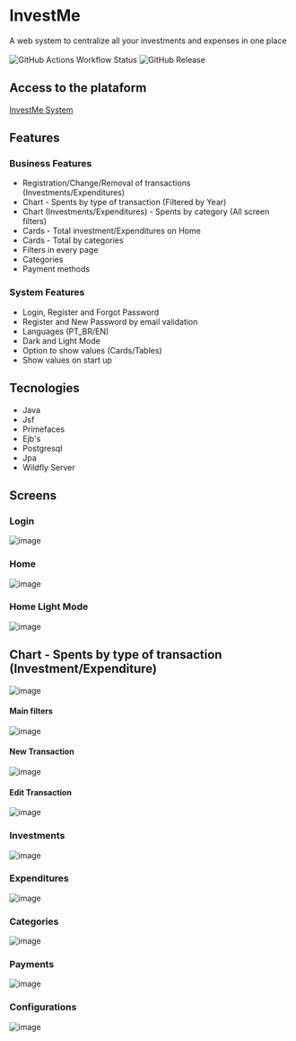 # InvestMe
A web system to centralize all your investments and expenses in one place </br></br>
![GitHub Actions Workflow Status](https://img.shields.io/github/actions/workflow/status/GeovaniTech/InvestMe/maven.yml)
![GitHub Release](https://img.shields.io/github/v/release/geovaniTech/InvestMe)

## Access to the plataform
<a href="https://www.devpree.com.br/investme/login">InvestMe System</a>

## Features

### Business Features
+ Registration/Change/Removal of transactions (Investments/Expenditures)
+ Chart - Spents by type of transaction (Filtered by Year)
+ Chart (Investments/Expenditures) - Spents by category (All screen filters)
+ Cards - Total investment/Expenditures on Home
+ Cards - Total by categories
+ Filters in every page
+ Categories
+ Payment methods

### System Features
+ Login, Register and Forgot Password
+ Register and New Password by email validation
+ Languages (PT_BR/EN)
+ Dark and Light Mode
+ Option to show values (Cards/Tables)
+ Show values on start up
  
## Tecnologies
+ Java
+ Jsf
+ Primefaces
+ Ejb's
+ Postgresql
+ Jpa
+ Wildfly Server

## Screens

### Login
![image](https://github.com/GeovaniTech/InvestMe/assets/84943777/46d82e11-bb4e-4201-bb4d-872ebb82a6e6)

### Home
![image](https://github.com/GeovaniTech/InvestMe/assets/84943777/a0375142-75db-4490-a1e8-377c13c4edb8)

### Home Light Mode
![image](https://github.com/GeovaniTech/InvestMe/assets/84943777/b793387a-9af4-4892-a110-619c5f24dfcd)

## Chart - Spents by type of transaction (Investment/Expenditure)
![image](https://github.com/GeovaniTech/InvestMe/assets/84943777/7adad0c8-ebb9-4e80-8c94-32503e4a90c3)

#### Main filters
![image](https://github.com/GeovaniTech/InvestMe/assets/84943777/1423db75-0666-4d0a-a17b-fddf0185c386)

#### New Transaction
![image](https://github.com/GeovaniTech/InvestMe/assets/84943777/5f73dad2-e0f4-4e46-a292-f06c54d848e6)

#### Edit Transaction
![image](https://github.com/GeovaniTech/InvestMe/assets/84943777/d33ce345-6f67-48ee-93d3-2160bccb2c2f)

### Investments
![image](https://github.com/GeovaniTech/InvestMe/assets/84943777/ed5a362e-1c54-4888-8140-189a772f9205)

### Expenditures
![image](https://github.com/GeovaniTech/InvestMe/assets/84943777/2f59a012-dd96-47c6-aecf-c8700f911277)

### Categories
![image](https://github.com/GeovaniTech/InvestMe/assets/84943777/eae6d1b4-434d-4de6-bacd-915c1a95111b)

### Payments
![image](https://github.com/GeovaniTech/InvestMe/assets/84943777/8b188069-90b4-4d74-8c32-12188382a77f)

### Configurations
![image](https://github.com/GeovaniTech/InvestMe/assets/84943777/f5b3c25d-3710-42ea-bc12-3d9bc7733a6a)


